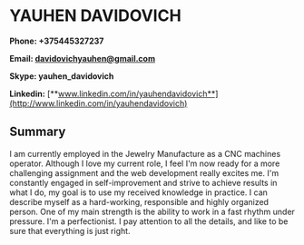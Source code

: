 # YAUHEN DAVIDOVICH

**Phone: +375445327237**

**Email: davidovichyauhen@gmail.com**

**Skype: yauhen\_davidovich**

**Linkedin:** [**www.linkedin.com/in/yauhendavidovich**](http://www.linkedin.com/in/yauhendavidovich)

## Summary

I am currently employed in the Jewelry Manufacture as a CNC machines operator. Although I love my current role, I feel I&#39;m now ready for a more challenging assignment and the web development really excites me.
I'm constantly engaged in self-improvement and strive to achieve results in what I do, my goal is to use my received knowledge in practice. I can describe myself as a hard-working, responsible and highly organized person. One of my main strength is the ability to work in a fast rhythm under pressure. I&#39;m a perfectionist. I pay attention to all the details, and like to be sure that everything is just right.
